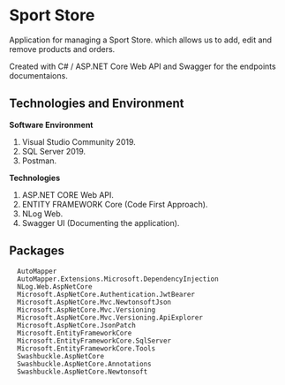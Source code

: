 # Sport Store

Application for managing a Sport Store. which allows us to add, edit and remove products and orders.

Created with C# / ASP.NET Core Web API and Swagger for the endpoints documentaions.

## Technologies and Environment
 <summary><b>Software Environment</b></summary>
<p>

1. Visual Studio Community 2019.
2.	SQL Server 2019.
3.	Postman.

</p>

<summary><b>Technologies</b></summary>
<p>

1.	ASP.NET CORE Web API.
2.	ENTITY FRAMEWORK Core (Code First Approach).
3.	NLog Web.
4. Swagger UI (Documenting the application).

</p>

</p>

## Packages

```
  AutoMapper
  AutoMapper.Extensions.Microsoft.DependencyInjection
  NLog.Web.AspNetCore
  Microsoft.AspNetCore.Authentication.JwtBearer
  Microsoft.AspNetCore.Mvc.NewtonsoftJson
  Microsoft.AspNetCore.Mvc.Versioning
  Microsoft.AspNetCore.Mvc.Versioning.ApiExplorer
  Microsoft.AspNetCore.JsonPatch
  Microsoft.EntityFrameworkCore
  Microsoft.EntityFrameworkCore.SqlServer
  Microsoft.EntityFrameworkCore.Tools
  Swashbuckle.AspNetCore 
  Swashbuckle.AspNetCore.Annotations
  Swashbuckle.AspNetCore.Newtonsoft
```

